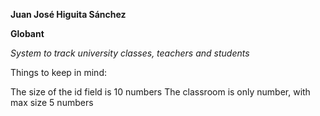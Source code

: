 **Juan José Higuita Sánchez**

**Globant**

*System to track university classes, teachers and students*


Things to keep in mind:

The size of the id field is 10 numbers
The classroom is only number, with max size 5 numbers

